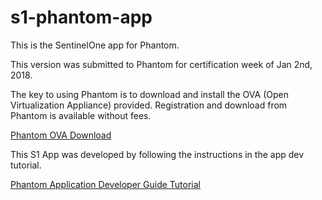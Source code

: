# s1-phantom-app

This is the SentinelOne app for Phantom.

This version was submitted to Phantom for certification week of Jan 2nd, 2018.

The key to using Phantom is to download and install the OVA (Open Virtualization Appliance) provided.
Registration and download from Phantom is available without fees.

[Phantom OVA Download](https://www.phantom.us/download/)

This S1 App was developed by following the instructions in the app dev tutorial.

[Phantom Application Developer Guide Tutorial](https://my.phantom.us/3.0/docs/appdev/tutorial)
